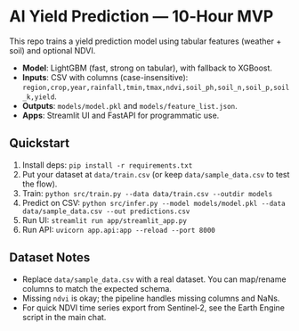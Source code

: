# AI Yield Prediction — 10‑Hour MVP

This repo trains a yield prediction model using tabular features (weather + soil) and optional NDVI.
- **Model**: LightGBM (fast, strong on tabular), with fallback to XGBoost.
- **Inputs**: CSV with columns (case-insensitive): `region,crop,year,rainfall,tmin,tmax,ndvi,soil_ph,soil_n,soil_p,soil_k,yield`.
- **Outputs**: `models/model.pkl` and `models/feature_list.json`.
- **Apps**: Streamlit UI and FastAPI for programmatic use.

## Quickstart
1. Install deps: `pip install -r requirements.txt`
2. Put your dataset at `data/train.csv` (or keep `data/sample_data.csv` to test the flow).
3. Train: `python src/train.py --data data/train.csv --outdir models`
4. Predict on CSV: `python src/infer.py --model models/model.pkl --data data/sample_data.csv --out predictions.csv`
5. Run UI: `streamlit run app/streamlit_app.py`
6. Run API: `uvicorn app.api:app --reload --port 8000`

## Dataset Notes
- Replace `data/sample_data.csv` with a real dataset. You can map/rename columns to match the expected schema.
- Missing `ndvi` is okay; the pipeline handles missing columns and NaNs.
- For quick NDVI time series export from Sentinel‑2, see the Earth Engine script in the main chat.
